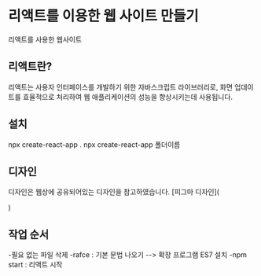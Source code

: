# 리액트를 이용한 웹 사이트 만들기
리액트를 사용한 웹사이트

## 리액트란?
리액트는 사용자 인터페이스를 개발하기 위한 자바스크립트 라이브러리로, 화면 업데이트를 효율적으로 처리하여 웹 애플리케이션의 성능을 향상시키는데 사용됩니다.


## 설치
 npx create-react-app .
 npx create-react-app 폴더이름

## 디자인
디자인은 웹상에 공유되어있는 디자인을 참고하였습니다.
[피그마 디자인](

)

## 작업 순서
-필요 없는 파일 삭제
-rafce : 기본 문법 나오기 --> 확장 프로그램 ES7 설치
-npm start : 리액트 시작
